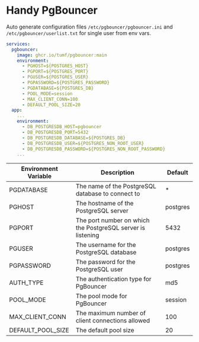 # Handy PgBouncer 

Auto generate configuration files `/etc/pgbouncer/pgbouncer.ini` and `/etc/pgbouncer/userlist.txt`  for single user from env vars.


```yaml
services:
  pgbouncer:
    image: ghcr.io/tumf/pgbouncer:main
    environment:
      - PGHOST=${POSTGRES_HOST}
      - PGPORT=${POSTGRES_PORT}
      - PGUSER=${POSTGRES_USER}
      - PGPASSWORD=${POSTGRES_PASSWORD}
      - PGDATABASE=${POSTGRES_DB}
      - POOL_MODE=session
      - MAX_CLIENT_CONN=100
      - DEFAULT_POOL_SIZE=20
  app:
    ...
    environment:
      - DB_POSTGRESDB_HOST=pgbouncer
      - DB_POSTGRESDB_PORT=5432
      - DB_POSTGRESDB_DATABASE=${POSTGRES_DB}
      - DB_POSTGRESDB_USER=${POSTGRES_NON_ROOT_USER}
      - DB_POSTGRESDB_PASSWORD=${POSTGRES_NON_ROOT_PASSWORD}
    ...
```

| Environment Variable | Description                                      | Default   |
|----------------------|--------------------------------------------------|-----------|
| PGDATABASE           | The name of the PostgreSQL database to connect to| *         |
| PGHOST               | The hostname of the PostgreSQL server            | postgres  |
| PGPORT               | The port number on which the PostgreSQL server is listening | 5432      |
| PGUSER               | The username for the PostgreSQL database         | postgres  |
| PGPASSWORD           | The password for the PostgreSQL user             | postgres  |
| AUTH_TYPE            | The authentication type for PgBouncer            | md5       |
| POOL_MODE            | The pool mode for PgBouncer                      | session   |
| MAX_CLIENT_CONN      | The maximum number of client connections allowed | 100       |
| DEFAULT_POOL_SIZE    | The default pool size                            | 20        |
